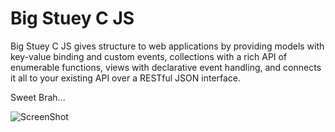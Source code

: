 # Big Stuey C JS

Big Stuey C JS gives structure to web applications by providing models with key-value binding and custom events, collections with a rich API of enumerable functions, views with declarative event handling, and connects it all to your existing API over a RESTful JSON interface.

Sweet Brah...

![ScreenShot](http://www.made-in-england.org/images/three_pint_waterfall.jpg)
